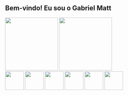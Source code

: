 ## Bem-vindo! Eu sou o Gabriel Matt

<div>
<img height="170em" src="https://github-readme-stats.vercel.app/api?username=apenasDuart&theme=rose&show_icons=true"> 
<img height="170em" src="https://github-readme-stats.vercel.app/api/top-langs/?username=apenasDuart&layout=compact&theme=rose"> 
</div>

<div>
  <img align="center" height="60" width="60" src="https://cdn.jsdelivr.net/gh/devicons/devicon@latest/icons/html5/html5-original.svg" />
  <img align="center" height="60" width="60" src="https://cdn.jsdelivr.net/gh/devicons/devicon@latest/icons/css3/css3-original.svg" />
  <img align="center" height="60" width="60" src="https://cdn.jsdelivr.net/gh/devicons/devicon@latest/icons/javascript/javascript-original.svg" />
  <img align="center" height="60" width="60" src="https://cdn.jsdelivr.net/gh/devicons/devicon@latest/icons/python/python-original.svg" />
  <img align="center" height="60" width="60" src="https://cdn.jsdelivr.net/gh/devicons/devicon@latest/icons/go/go-original-wordmark.svg" />
  <img align="center" height="60" width="60" src="https://cdn.jsdelivr.net/gh/devicons/devicon@latest/icons/cplusplus/cplusplus-original.svg" />
</div> 

          
